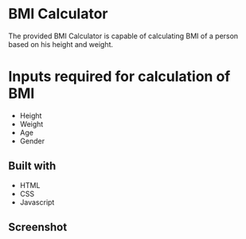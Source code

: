 # BMI Calculator

The provided BMI Calculator is capable of calculating BMI of a person based on his height and weight.

# Inputs required for calculation of BMI

- Height
- Weight
- Age
- Gender

## Built with

- HTML
- CSS
- Javascript
## Screenshot




